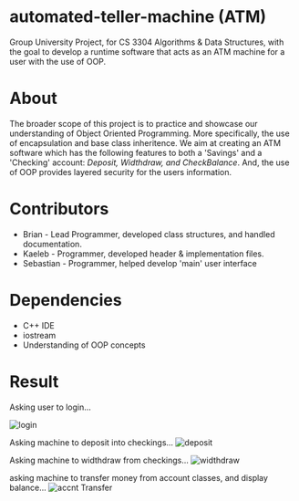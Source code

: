 # automated-teller-machine (ATM)
Group University Project, for CS 3304 Algorithms & Data Structures, with the goal to develop a runtime software that acts as an ATM machine for a user with the use of OOP.

# About
The broader scope of this project is to practice and showcase our understanding of Object Oriented Programming. More specifically, the use of encapsulation and base class inheritence. We aim at creating an ATM software which has the following features to both a 'Savings' and a 'Checking' account: *Deposit, Widthdraw, and CheckBalance*. And, the use of OOP provides layered security for the users information.

# Contributors
* Brian - Lead Programmer, developed class structures, and handled documentation.
* Kaeleb - Programmer, developed header & implementation files.
* Sebastian - Programmer, helped develop 'main' user interface

# Dependencies 
* C++ IDE
* iostream
* Understanding of OOP concepts

# Result
Asking user to login...

![login](https://user-images.githubusercontent.com/23439187/55658777-70d93380-57c4-11e9-8fb8-82bcc037d866.PNG)

Asking machine to deposit into checkings...
![deposit](https://user-images.githubusercontent.com/23439187/55658776-70d93380-57c4-11e9-8feb-ec96cea7e4f2.PNG)

Asking machine to widthdraw from checkings...
![widthdraw](https://user-images.githubusercontent.com/23439187/55658778-70d93380-57c4-11e9-8b6b-30fe38739510.PNG)

asking machine to transfer money from account classes, and display balance...
![accnt Transfer](https://user-images.githubusercontent.com/23439187/55658775-70d93380-57c4-11e9-9f46-9f487c4d806d.PNG)




